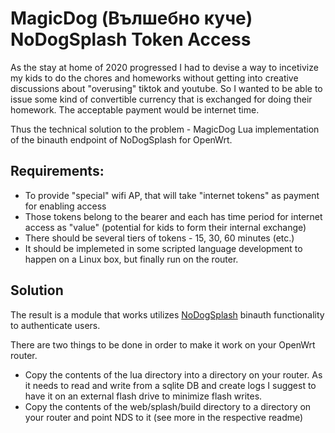 # MagicDog (Вълшебно куче) NoDogSplash Token Access

As the stay at home of 2020 progressed I had to devise a way to incetivize my kids to do the chores and homeworks without getting into creative discussions about "overusing" tiktok and youtube. So I wanted to be able to issue some kind of convertible currency that is exchanged for doing their homework. The acceptable payment would be internet time.

Thus the technical solution to the problem - MagicDog Lua implementation of the binauth endpoint of NoDogSplash for OpenWrt.

## Requirements:

- To provide "special" wifi AP, that will take "internet tokens" as payment for enabling access
- Those tokens belong to the bearer and each has time period for internet access as "value" (potential for kids to form their internal exchange)
- There should be several tiers of tokens - 15, 30, 60 minutes (etc.) 
- It should be implemeted in some scripted language development to happen on a Linux box, but finally run on the router.

## Solution

The result is a module that works utilizes [NoDogSplash](https://github.com/nodogsplash/nodogsplash) binauth functionality to authenticate users.

There are two things to be done in order to make it work on your OpenWrt router.
- Copy the contents of the lua directory into a directory on your router. As it needs to read and write from a sqlite DB and create logs I suggest to have it on an external flash drive to minimize flash writes.
- Copy the contents of the web/splash/build directory to a directory on your router and point NDS to it (see more in the respective readme)
